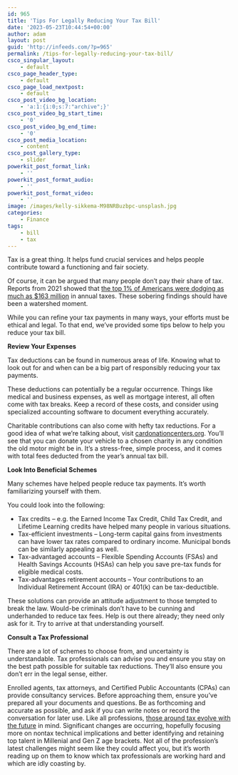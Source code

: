 ```yaml
---
id: 965
title: 'Tips For Legally Reducing Your Tax Bill'
date: '2023-05-23T10:44:54+00:00'
author: adam
layout: post
guid: 'http://infeeds.com/?p=965'
permalink: /tips-for-legally-reducing-your-tax-bill/
csco_singular_layout:
    - default
csco_page_header_type:
    - default
csco_page_load_nextpost:
    - default
csco_post_video_bg_location:
    - 'a:1:{i:0;s:7:"archive";}'
csco_post_video_bg_start_time:
    - '0'
csco_post_video_bg_end_time:
    - '0'
csco_post_media_location:
    - content
csco_post_gallery_type:
    - slider
powerkit_post_format_link:
    - ''
powerkit_post_format_audio:
    - ''
powerkit_post_format_video:
    - ''
image: /images/kelly-sikkema-M98NRBuzbpc-unsplash.jpg
categories:
    - Finance
tags:
    - bill
    - tax
---
```


Tax is a great thing. It helps fund crucial services and helps people contribute toward a functioning and fair society.

Of course, it can be argued that many people don’t pay their share of tax. Reports from 2021 showed that [the top 1% of Americans were dodging as much as $163 million](https://www.cnbc.com/2021/09/09/top-one-percent-dodge-billions-in-annual-taxes-treasury-estimates.html) in annual taxes. These sobering findings should have been a watershed moment.

While you can refine your tax payments in many ways, your efforts must be ethical and legal. To that end, we’ve provided some tips below to help you reduce your tax bill.

**Review Your Expenses**

Tax deductions can be found in numerous areas of life. Knowing what to look out for and when can be a big part of responsibly reducing your tax payments.

These deductions can potentially be a regular occurrence. Things like medical and business expenses, as well as mortgage interest, all often come with tax breaks. Keep a record of these costs, and consider using specialized accounting software to document everything accurately.

Charitable contributions can also come with hefty tax reductions. For a good idea of what we’re talking about, visit [cardonationcenters.org](https://www.cardonationcenters.org/new-jersey/). You’ll see that you can donate your vehicle to a chosen charity in any condition the old motor might be in. It’s a stress-free, simple process, and it comes with total fees deducted from the year’s annual tax bill.

**Look Into Beneficial Schemes**

Many schemes have helped people reduce tax payments. It’s worth familiarizing yourself with them.

You could look into the following:

- Tax credits – e.g. the Earned Income Tax Credit, Child Tax Credit, and Lifetime Learning credits have helped many people in various situations.
- Tax-efficient investments – Long-term capital gains from investments can have lower tax rates compared to ordinary income. Municipal bonds can be similarly appealing as well.
- Tax-advantaged accounts – Flexible Spending Accounts (FSAs) and Health Savings Accounts (HSAs) can help you save pre-tax funds for eligible medical costs.
- Tax-advantages retirement accounts – Your contributions to an Individual Retirement Account (IRA) or 401(k) can be tax-deductible.

These solutions can provide an attitude adjustment to those tempted to break the law. Would-be criminals don’t have to be cunning and underhanded to reduce tax fees. Help is out there already; they need only ask for it. Try to arrive at that understanding yourself.

**Consult a Tax Professional**

There are a lot of schemes to choose from, and uncertainty is understandable. Tax professionals can advise you and ensure you stay on the best path possible for suitable tax reductions. They’ll also ensure you don’t err in the legal sense, either.

Enrolled agents, tax attorneys, and Certified Public Accountants (CPAs) can provide consultancy services. Before approaching them, ensure you’ve prepared all your documents and questions. Be as forthcoming and accurate as possible, and ask if you can write notes or record the conversation for later use. Like all professions, [those around tax evolve with the future](https://www.forbes.com/sites/taxnotes/2023/03/07/paving-the-way-for-the-next-generation-of-tax-professionals/) in mind. Significant changes are occurring, hopefully focusing more on nontax technical implications and better identifying and retaining top talent in Millenial and Gen Z age brackets. Not all of the profession’s latest challenges might seem like they could affect you, but it’s worth reading up on them to know which tax professionals are working hard and which are idly coasting by.